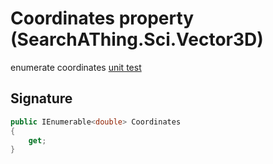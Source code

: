 # Coordinates property (SearchAThing.Sci.Vector3D)
enumerate coordinates
            [unit test](/test/Vector3D/Vector3DTest_0010.cs)

## Signature
```csharp
public IEnumerable<double> Coordinates
{
    get;
}
```
